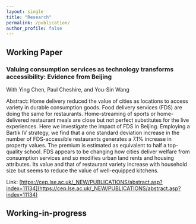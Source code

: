 ```yaml
---
layout: single
title: "Research"
permalink: /publication/
author_profile: false
---
```


## Working Paper
### Valuing consumption services as technology transforms accessibility: Evidence from Beijing
With Ying Chen, Paul Cheshire, and You-Sin Wang

Abstract: Home delivery reduced the value of cities as locations to access variety in durable consumption goods. Food delivery services (FDS) are doing the same for restaurants. Home-streaming of sports or home-delivered restaurant meals are close but not perfect substitutes for the live experiences. Here we investigate the impact of FDS in Beijing. Employing a Bartik IV strategy, we find that a one standard deviation increase in the number of FDS-accessible restaurants generates a 7.1% increase in property values. The premium is estimated as equivalent to half a top-quality school. FDS appears to be changing how cities deliver welfare from consumption services and so modifies urban land rents and housing attributes. Its value and that of restaurant variety increase with household size but seems to reduce the value of well-equipped kitchens.

Link: [https://cep.lse.ac.uk/_NEW/PUBLICATIONS/abstract.asp?index=11134](https://cep.lse.ac.uk/_NEW/PUBLICATIONS/abstract.asp?index=11134)

## Working-in-progress
### 
